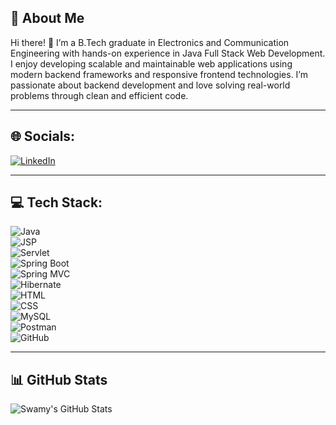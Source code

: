 ## 👋 About Me

Hi there! 🙌
I’m a B.Tech graduate in Electronics and Communication Engineering with hands-on experience in Java Full Stack Web Development. I enjoy developing scalable and maintainable web applications using modern backend frameworks and responsive frontend technologies. I’m passionate about backend development and love solving real-world problems through clean and efficient code.

---

## 🌐 Socials:

[![LinkedIn](https://img.shields.io/badge/LinkedIn-blue?logo=linkedin&style=for-the-badge)](https://www.linkedin.com/in/your-linkedin-profile)

---

## 💻 Tech Stack:

![Java](https://img.shields.io/badge/Java-007396?style=for-the-badge&logo=java)  
![JSP](https://img.shields.io/badge/JSP-blue?style=for-the-badge)  
![Servlet](https://img.shields.io/badge/Servlets-blue?style=for-the-badge)  
![Spring Boot](https://img.shields.io/badge/SpringBoot-6DB33F?style=for-the-badge&logo=spring-boot)  
![Spring MVC](https://img.shields.io/badge/SpringMVC-6DB33F?style=for-the-badge&logo=spring)  
![Hibernate](https://img.shields.io/badge/Hibernate-59666C?style=for-the-badge&logo=hibernate)  
![HTML](https://img.shields.io/badge/HTML5-E34F26?style=for-the-badge&logo=html5&logoColor=white)  
![CSS](https://img.shields.io/badge/CSS3-1572B6?style=for-the-badge&logo=css3&logoColor=white)  
![MySQL](https://img.shields.io/badge/MySQL-4479A1?style=for-the-badge&logo=mysql&logoColor=white)  
![Postman](https://img.shields.io/badge/Postman-FF6C37?style=for-the-badge&logo=postman&logoColor=white)  
![GitHub](https://img.shields.io/badge/GitHub-181717?style=for-the-badge&logo=github)

---

## 📊 GitHub Stats

![Swamy's GitHub Stats](https://github-readme-stats.vercel.app/api?username=Swamy-JFSD&show_icons=true&theme=radical)
